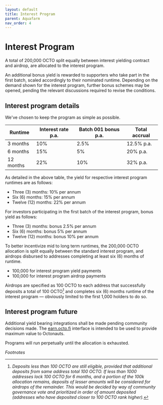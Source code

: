 ```yaml
---
layout: default
title: Interest Program
parent: Aquafarm 
nav_order: 4
---
```


# Interest Program

A total of 200,000 OCTO split equally between interest yielding contract and airdrop, are allocated to the interest program.

An additional bonus yield is rewarded to supporters who take part in the first batch, scaled accordingly to their nominated runtime. Depending on the demand shown for the interest program, further bonus schemes may be opened, pending the relevant discussions required to revise the conditions. 

## Interest program details

We've chosen to keep the program as simple as possible. 

| Runtime    		    | Interest rate p.a.| Batch 001 bonus p.a.| Total accrual |
|-----------------------|-------------------|---------------------|---------------|
| 3 months     			| 10% 			    | 2.5%                | 12.5% p.a.    |
| 6 months 	  	 	    | 15% 		  	    | 5%            	  | 20% p.a.   	  |
| 12 months    			| 22% 				| 10%              	  | 32% p.a.  	  |

As detailed in the above table, the yield for respective interest program runtimes are as follows:

* Three (3) months: 10% per annum
* Six (6) months: 15% per annum
* Twelve (12) months: 22% per annum

For investors participating in the first batch of the interest program, bonus yield as follows:

* Three (3) months: bonus 2.5% per annum
* Six (6) months: bonus 5% per annum
* Twelve (12) months: bonus 10% per annum

To better incentivize mid to long term runtimes, the 200,000 OCTO allocation is split equally between the standard interest program, and airdrops disbursed to addresses completing at least six (6) months of runtime.

* 100,000 for interest program yield payments
* 100,000 for interest program airdrop payments

Airdrops are specified as 100 OCTO to each address that successfully deposits a total of 100 OCTO[^1] and completes six (6) months runtime of the interest program — obviously limited to the first 1,000 holders to do so.

## Interest program future

Additional yield bearing integrations shall be made pending community decisions made. The [earn.octo.fi](https://earn.octo.fi) interface is intended to be used to provide maximum value to Octonauts. 

Programs will run perpetually until the allocation is exhausted. 

*Footnotes*

[^1]: *Deposits less than 100 OCTO are still eligible, provided that additional deposits from same address total 100 OCTO. If less than 1000 addresses lock 100 OCTO for 6 months, and a portion of the 100k allocation remains, deposits of lesser amounts will be considered for airdrops of the remainder. This would be decided by way of community governance vote and prioritized in order of amount deposited (addresses who have deposited closer to 100 OCTO rank higher).*

